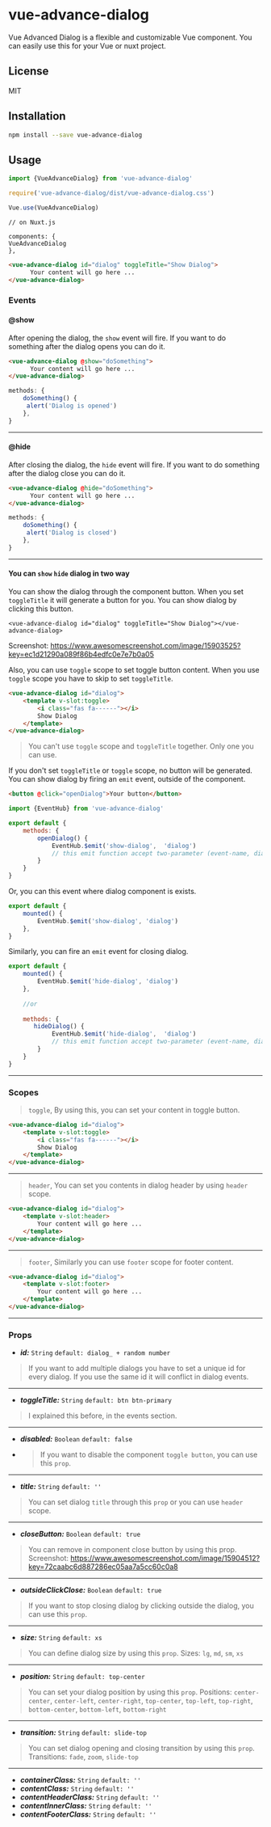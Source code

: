 # vue-advance-dialog

Vue Advanced Dialog is a flexible and customizable Vue component. You can easily use this for your Vue or nuxt project.

## License

MIT

## Installation

```bash
npm install --save vue-advance-dialog
```
## Usage

```js
import {VueAdvanceDialog} from 'vue-advance-dialog'

require('vue-advance-dialog/dist/vue-advance-dialog.css')

Vue.use(VueAdvanceDialog)
```
```Vue
// on Nuxt.js

components: {
VueAdvanceDialog
},
```

```html
<vue-advance-dialog id="dialog" toggleTitle="Show Dialog">  
      Your content will go here ...
</vue-advance-dialog>
```

### Events

#### @show
After opening the dialog, the `show` event will fire. If you want to do something after the dialog opens you can do it.

```html
<vue-advance-dialog @show="doSomething">  
      Your content will go here ...
</vue-advance-dialog>
```

```js
methods: {  
    doSomething() { 
     alert('Dialog is opened')
    },
}
```
---

#### @hide
After closing the dialog, the `hide` event will fire. If you want to do something after the dialog close you can do it.

```html
<vue-advance-dialog @hide="doSomething">  
      Your content will go here ...
</vue-advance-dialog>
```

```js
methods: {  
    doSomething() { 
     alert('Dialog is closed')
    },
}
```
---

#### You can `show` `hide` dialog in two way
You can show the dialog through the component button. When you set `toggleTitle` it will generate a button for you. You can show dialog by clicking this button.

```Vue
<vue-advance-dialog id="dialog" toggleTitle="Show Dialog"></vue-advance-dialog>
```
Screenshot: https://www.awesomescreenshot.com/image/15903525?key=ec1d21290a089f86b4edfc0e7e7b0a05

Also, you can use `toggle` scope to set toggle button content. When you use `toggle` scope you have to skip to set `toggleTitle`.
```html
<vue-advance-dialog id="dialog">
	<template v-slot:toggle>  
	    <i class="fas fa------"></i>  
	    Show Dialog  
	</template>
</vue-advance-dialog>
```
>You can't use `toggle` scope and `toggleTitle` together. Only one you can use.

If you don't set `toggleTitle` or `toggle` scope, no button will be generated. You can show dialog by firing an `emit` event, outside of the component.

```html
<button @click="openDialog">Your button</button>
```

```js
import {EventHub} from 'vue-advance-dialog'

export default {  
    methods: {  
        openDialog() {  
            EventHub.$emit('show-dialog',  'dialog')
            // this emit function accept two-parameter (event-name, dialog-id)
        }  
    }  
}
```
Or,  you can this event where dialog component is exists.
```js
export default {  
    mounted() {  
        EventHub.$emit('show-dialog', 'dialog')  
    },    
}  
```

Similarly, you can fire an `emit` event for closing dialog.

```js
export default {  
    mounted() {  
        EventHub.$emit('hide-dialog', 'dialog')  
    },  
    
    //or
    
	methods: {  
       hideDialog() {  
            EventHub.$emit('hide-dialog',  'dialog')
            // this emit function accept two-parameter (event-name, dialog-id)
        }  
    }   
}   
```
---

### Scopes
>`toggle`, By using this, you can set your content in toggle button.
```html
<vue-advance-dialog id="dialog">
	<template v-slot:toggle>  
	    <i class="fas fa------"></i>  
	    Show Dialog
	</template>
</vue-advance-dialog>
```
---

> `header`, You can set you contents in dialog header by using `header` scope.
```html
<vue-advance-dialog id="dialog">
	<template v-slot:header>  
	    Your content will go here ...
	</template>
</vue-advance-dialog>
```
---

>`footer`, Similarly you can use `footer` scope for footer content.
```html
<vue-advance-dialog id="dialog">
	<template v-slot:footer>  
	    Your content will go here ...
	</template>
</vue-advance-dialog>
```
---

### Props

- ***id:*** `String`  `default: dialog_ + random number`
> If you want to add multiple dialogs you have to set a unique id for every dialog. If you use the same id it will conflict in dialog events.
---
- ***toggleTitle:*** `String`  `default: btn btn-primary`
> I explained this before, in the events section.
---
- ***disabled:*** `Boolean`  `default: false`
- > If you want to disable the component `toggle button`, you can use this `prop`.
---
- ***title:*** `String`  `default: ''`
> You can set dialog `title` through this `prop` or you can use `header` scope.
---
- ***closeButton:*** `Boolean`  `default: true`
> You can remove in component close button by using this prop.
>Screenshot:  https://www.awesomescreenshot.com/image/15904512?key=72caabc6d887286ec05aa7a5cc60c0a8
---
- ***outsideClickClose:*** `Boolean`  `default: true`
>If you want to stop closing dialog by clicking outside the dialog, you can use this `prop`.
---
- ***size:*** `String`  `default: xs`
> You can define dialog size by using this `prop`.
> Sizes: `lg`, `md`, `sm`, `xs`
---
- ***position:*** `String`  `default: top-center`
> You can set your dialog position by using this `prop`.
> Positions: `center-center`, `center-left`, `center-right`, `top-center`, `top-left`, `top-right`, `bottom-center`, `bottom-left`, `bottom-right`
---
- ***transition:*** `String`  `default: slide-top`
>You can set dialog opening and closing transition by using this `prop`.
>Transitions: `fade`, `zoom`, `slide-top`
---
- ***containerClass:*** `String`  `default: ''`
- ***contentClass:*** `String`  `default: ''`
- ***contentHeaderClass:*** `String`  `default: ''`
- ***contentInnerClass:*** `String`  `default: ''`
- ***contentFooterClass:*** `String`  `default: ''`
